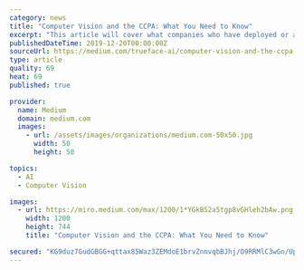 ```yaml
---
category: news
title: "Computer Vision and the CCPA: What You Need to Know"
excerpt: "This article will cover what companies who have deployed or are considering deploying computer vision technology should do with the biometric data they collect in order to be compliant with the CCPA. The National Law Review does a tremendous job of ..."
publishedDateTime: 2019-12-20T00:00:00Z
sourceUrl: https://medium.com/trueface-ai/computer-vision-and-the-ccpa-what-you-need-to-know-928477de0601
type: article
quality: 69
heat: 69
published: true

provider:
  name: Medium
  domain: medium.com
  images:
    - url: /assets/images/organizations/medium.com-50x50.jpg
      width: 50
      height: 50

topics:
  - AI
  - Computer Vision

images:
  - url: https://miro.medium.com/max/1200/1*YGkB52a5tgp8vGHleh2bAw.png
    width: 1200
    height: 744
    title: "Computer Vision and the CCPA: What You Need to Know"

secured: "KG9duz7GudGBGG+qttax85Waz3ZEMdoE1brvZnnvqbBJhj/O9RRMlC3wGn/UpXzEQ9D8/5/SvED+dBmLkIz7acyw9lFbI0E1YU8c64/N8fBx/0JtcUyWMoQMy09/MONlJVtgZxfVxWvTGJMk8JypbWNCDGV3H9gW1s0TXp5S3+ol2OvSpozcp5GaxwmRgSgx9UHv+/b4zd1kdR2lgQZjSKvTElwbO1qOGOFh76y8O64Lp8F+Zk/RV01bQ3SEXIKs4DUB6r4GD6/Zu8zICNiUS7pd0DM5suOogMaucDWqc08=;GV3r5EgPitQV5oSXCnkjZw=="
---
```


